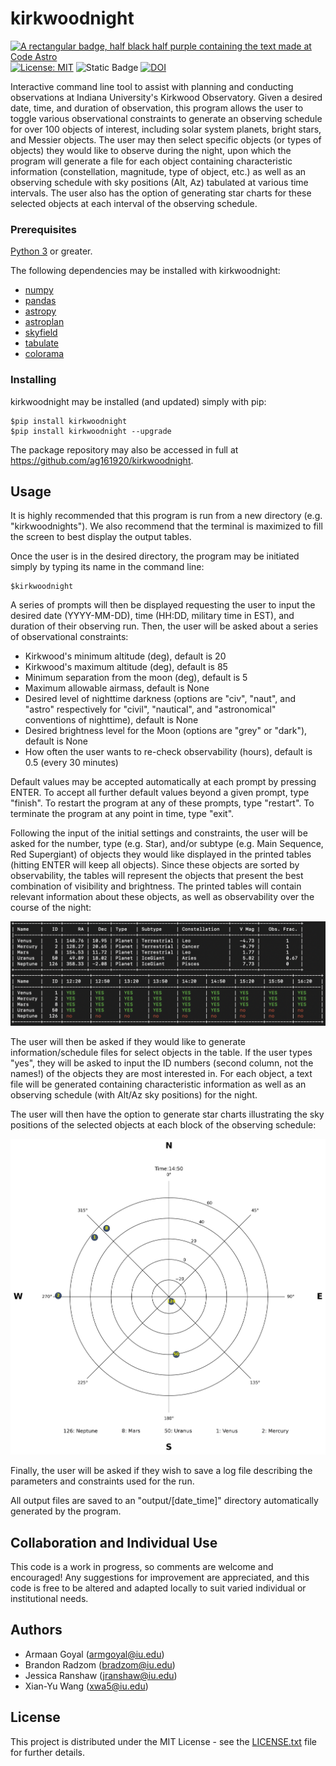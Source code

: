 # kirkwoodnight

[![A rectangular badge, half black half purple containing the text made at Code Astro](https://img.shields.io/badge/Made%20at-Code/Astro-blueviolet.svg)](https://semaphorep.github.io/codeastro/)
[![License: MIT](https://img.shields.io/badge/License-MIT-yellow.svg)](https://opensource.org/licenses/MIT)
![Static Badge](https://img.shields.io/badge/PyPI_Package-1.0.2-green)
[![DOI](https://zenodo.org/badge/665627819.svg)](https://zenodo.org/badge/latestdoi/665627819)

Interactive command line tool to assist with planning and conducting observations at Indiana University's Kirkwood Observatory. Given a desired date, time, and duration of observation, this program allows the user to toggle various observational constraints to generate an observing schedule for over 100 objects of interest, including solar system planets, bright stars, and Messier objects. The user may then select specific objects (or types of objects) they would like to observe during the night, upon which the program will generate a file for each object containing characteristic information (constellation, magnitude, type of object, etc.) as well as an observing schedule with sky positions (Alt, Az) tabulated at various time intervals. The user also has the option of generating star charts for these selected objects at each interval of the observing schedule.

### Prerequisites
[Python 3](https://www.python.org/downloads/) or greater.

The following dependencies may be installed with kirkwoodnight:
- [numpy](https://numpy.org)
- [pandas](https://pandas.pydata.org)
- [astropy](https://www.astropy.org)
- [astroplan](https://astroplan.readthedocs.io/en/latest/#)
- [skyfield](https://rhodesmill.org/skyfield/)
- [tabulate](https://pypi.org/project/tabulate/)
- [colorama](https://pypi.org/project/colorama/)

### Installing

kirkwoodnight may be installed (and updated) simply with pip:

    $pip install kirkwoodnight
    $pip install kirkwoodnight --upgrade

The package repository may also be accessed in full at https://github.com/ag161920/kirkwoodnight.

## Usage

It is highly recommended that this program is run from a new directory (e.g. "kirkwoodnights"). We also recommend that the terminal is maximized to fill the screen to best display the output tables.

Once the user is in the desired directory, the program may be initiated simply by typing its name in the command line:

    $kirkwoodnight

A series of prompts will then be displayed requesting the user to input the desired date (YYYY-MM-DD), time (HH:DD, military time in EST), and duration of their observing run. Then, the user will be asked about a series of observational constraints:
- Kirkwood's minimum altitude (deg), default is 20
- Kirkwood's maximum altitude (deg), default is 85
- Minimum separation from the moon (deg), default is 5
- Maximum allowable airmass, default is None
- Desired level of nighttime darkness (options are "civ", "naut", and "astro" respectively for "civil", "nautical", and "astronomical" conventions of nighttime), default is None
- Desired brightness level for the Moon (options are "grey" or "dark"), default is None
- How often the user wants to re-check observability (hours), default is 0.5 (every 30 minutes)

Default values may be accepted automatically at each prompt by pressing ENTER. 
To accept all further default values beyond a given prompt, type "finish".
To restart the program at any of these prompts, type "restart".
To terminate the program at any point in time, type "exit".

Following the input of the initial settings and constraints, the user will be asked for the number, type (e.g. Star), and/or subtype (e.g. Main Sequence, Red Supergiant) of objects they would like displayed in the printed tables (hitting ENTER will keep all objects). Since these objects are sorted by observability, the tables will represent the objects that present the best combination of visibility and brightness. The printed tables will contain relevant information about these objects, as well as observability over the course of the night:

![Screenshot](example_output.png)

The user will then be asked if they would like to generate information/schedule files for select objects in the table. If the user types "yes", they will be asked to input the ID numbers (second column, not the names!) of the objects they are most interested in. For each object, a text file will be generated containing characteristic information as well as an observing schedule (with Alt/Az sky positions) for the night. 

The user will then have the option to generate star charts illustrating the sky positions of the selected objects at each block of the observing schedule:

![Screenshot](example_star_chart.png)

Finally, the user will be asked if they wish to save a log file describing the parameters and constraints used for the run.

All output files are saved to an "output/[date_time]" directory automatically generated by the program.

## Collaboration and Individual Use
This code is a work in progress, so comments are welcome and encouraged! Any suggestions for improvement are appreciated, and this code is free to be altered and adapted locally to suit varied individual or institutional needs.

## Authors
  - Armaan Goyal (armgoyal@iu.edu)
  - Brandon Radzom (bradzom@iu.edu)
  - Jessica Ranshaw (jranshaw@iu.edu)
  - Xian-Yu Wang (xwa5@iu.edu)

## License

This project is distributed under the MIT License - see the [LICENSE.txt](LICENSE.txt) file for further
details.


